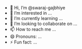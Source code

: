 - 👋 Hi, I’m @swaraj-gajbhiye
- 👀 I’m interested in ...
- 🌱 I’m currently learning ...
- 💞️ I’m looking to collaborate on ...
- 📫 How to reach me ...
- 😄 Pronouns: ...
- ⚡ Fun fact: ...

<!---
swaraj-gajbhiye/swaraj-gajbhiye is a ✨ special ✨ repository because its `README.md` (this file) appears on your GitHub profile.
You can click the Preview link to take a look at your changes.
--->

